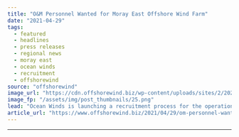 ```yaml
---
title: "O&M Personnel Wanted for Moray East Offshore Wind Farm"
date: "2021-04-29"
tags: 
  - featured
  - headlines
  - press releases
  - regional news
  - moray east
  - ocean winds
  - recruitment
  - offshorewind
source: "offshorewind"
image_url: "https://cdn.offshorewind.biz/wp-content/uploads/sites/2/2021/04/29115027/OM-Personnel-Wanted-for-Moray-East.png"
image_fp: "/assets/img/post_thumbnails/25.png"
lead: "Ocean Winds is launching a recruitment process for the operations and maintenance of the"
article_url: "https://www.offshorewind.biz/2021/04/29/om-personnel-wanted-for-moray-east-offshore-wind-farm/"
---
```


---
